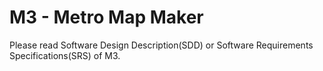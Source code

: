 # M3 - Metro Map Maker  

Please read Software Design Description(SDD) or Software Requirements Specifications(SRS) of M3.
